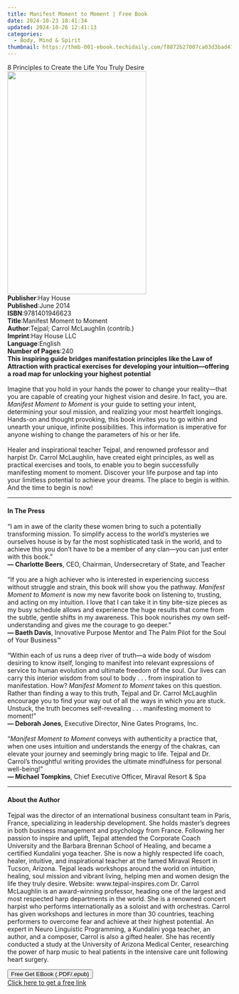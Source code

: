 ```yaml
---
title: Manifest Moment to Moment | Free Book
date: 2024-10-23 18:41:34
updated: 2024-10-26 12:41:13
categories:
  - Body, Mind & Spirit
thumbnail: https://thmb-001-ebook.techidaily.com/f8872b27007ca03d3bad41d8d36772fd0b406f9f0a43c8c9f925daa3106769b4.jpg
---
```

<main id="book-container">
  <div class="flex flex-col">
    <div class="book-brief flex-1 py-6 px-4 sm:p-6 md:py-10 md:px-8">
      <!-- brief-->
      <div class="book-brief-main">
        8 Principles to Create the Life You Truly Desire
      </div>
    </div>
    <div
      class="book-meta-info flex-1 grid gap-4 col-start-1 col-end-3 row-start-1 sm:mb-6 sm:grid-cols-4 lg:gap-6 lg:col-start-2 lg:row-end-6 lg:row-span-6 lg:mb-0"
    >
      <div
        class="book-meta-info-left place-content-center mt-4 p-4 text-sm leading-6 col-start-2 col-span-2 dark:text-slate-400"
      >
        <img
          class="w-full h-500 object-cover rounded-lg sm:h-255 sm:col-span-2 lg:col-span-full"
          src="https://img-001-ebook.techidaily.com/fd69be89d143923bc083db6f76f2168b7c0f1fb6d03cba429ee329183fdcde1a.jpg"
          alt=""
          width="312"
          height="500"
        />
      </div>
      <div
        class="book-meta-info-right mt-2 col-start-1 row-start-2 col-span-3 self-center"
      >
        <!-- meta data  -->
        <div class="flex flex-col px-4 md:px-8">
          <div class="flex-1">
            <strong>Publisher</strong>:<span class="px-2">Hay House</span>
          </div>
          <div class="flex-1">
            <strong>Published</strong>:<span class="px-2">June 2014</span>
          </div>
          <div class="flex-1">
            <strong>ISBN</strong>:<span class="px-2">9781401946623</span>
          </div>
          <div class="flex-1">
            <strong>Title</strong>:<span class="px-2"
              >Manifest Moment to Moment</span
            >
          </div>
          <div class="flex-1">
            <strong>Author</strong>:<span class="px-2"
              >Tejpal; Carrol McLaughlin (contrib.)</span
            >
          </div>
          <div class="flex-1">
            <strong>Imprint</strong>:<span class="px-2">Hay House LLC</span>
          </div>
          <div class="flex-1">
            <strong>Language</strong>:<span class="px-2">English</span>
          </div>
          <div class="flex-1">
            <strong>Number of Pages</strong>:<span class="px-2">240</span>
          </div>
        </div>
      </div>
    </div>
    <div class="book-description flex-1 py-6 px-4 sm:p-6 md:py-10 md:px-8">
      <div class="book-description-main">
        <div accordion-content="" id="description">
          <b
            >This inspiring guide bridges manifestation principles like the Law
            of Attraction with practical exercises for developing your
            intuition—offering a road map for unlocking your highest
            potential</b
          ><br />
          &nbsp;<br />
          Imagine that you hold in your hands the power to change your
          reality—that you are capable of creating your highest vision and
          desire. In fact, you are. <i>Manifest Moment to Moment</i> is your
          guide to setting your intent, determining your soul mission, and
          realizing your most heartfelt longings. Hands-on and thought
          provoking, this book invites you to go within and unearth your unique,
          infinite possibilities. This information is imperative for anyone
          wishing to change the parameters of his or her life.<br /><br />
          Healer and inspirational teacher&nbsp;Tejpal, and renowned professor
          and harpist&nbsp;Dr.&nbsp;Carrol&nbsp;McLaughlin, have created eight
          principles, as well as practical exercises and tools, to enable you to
          begin successfully manifesting moment to moment. Discover your life
          purpose and tap into your limitless potential to achieve your dreams.
          The place to begin is within. And the time to begin is now!
        </div>
        <div class="accordion-fader"></div>
      </div>
    </div>
    <div class="book-excerpts flex-1 py-6 px-4 sm:p-6 md:py-10 md:px-8">
      <!-- excerpts-->
      <div class="book-excerpts-main">
        <hr />
        <h4 class="placeholder placeholder-heading">
          <span>In The Press</span>
        </h4>
        <p>
          “I am in awe of the clarity these women bring to such a potentially
          transforming mission. To simplify access to the world’s mysteries we
          ourselves house is by far the most sophisticated task in the world,
          and to achieve this you don’t have to be a member of any clan—you can
          just enter with this book.”<br /><b>— Charlotte Beers</b>, CEO,
          Chairman, Undersecretary of State, and Teacher<br /><br />“If you are
          a high achiever who is interested in experiencing success without
          struggle and strain, this book will show you the pathway.&nbsp;<i
            >Manifest Moment to Moment</i
          >&nbsp;is now my new favorite book on listening to, trusting, and
          acting on my intuition. I love that I can take it in tiny bite-size
          pieces as my busy schedule allows and experience the huge results that
          come from the subtle, gentle shifts in my awareness. This book
          nourishes my own self-understanding and gives me the courage to go
          deeper.”<br /><b>— Baeth Davis</b>, Innovative Purpose Mentor and The
          Palm Pilot for the Soul of Your Business™<br /><br />“Within each of
          us runs a deep river of truth—a wide body of wisdom desiring to know
          itself, longing to manifest into relevant expressions of service to
          human evolution and ultimate freedom of the soul. Our lives can carry
          this interior wisdom from soul to body . . . from inspiration to
          manifestation. How?&nbsp;<i>Manifest Moment to Moment&nbsp;</i>takes
          on this question. Rather than finding a way to this truth, Tejpal and
          Dr. Carrol McLaughlin encourage you to find your way out of all the
          ways in which you are stuck. Unstuck, the truth becomes self-revealing
          . . . manifesting moment to moment!”<br /><b>— Deborah Jones</b>,
          Executive Director, Nine Gates Programs, Inc.<br /><br />“<i
            >Manifest Moment to Moment</i
          >&nbsp;conveys with authenticity a practice that, when one uses
          intuition and understands the energy of the chakras, can elevate your
          journey and seemingly bring magic to life. Tejpal and Dr. Carrol’s
          thoughtful writing provides the ultimate mindfulness for personal
          well-being!”<br /><b>— Michael Tompkins</b>, Chief Executive Officer,
          Miraval Resort &amp; Spa
        </p>
      </div>
    </div>
    <div class="book-about-author flex-1 py-6 px-4 sm:p-6 md:py-10 md:px-8">
      <!-- about author-->
      <div class="book-main-author-main">
        <hr />
        <h4 class="placeholder placeholder-heading">
          <span>About the Author</span>
        </h4>
        <p>
          Tejpal was the director of an international business consultant team
          in Paris, France, specializing in leadership development. She holds
          master’s degrees in both business management and psychology from
          France. Following her passion to inspire and uplift, Tejpal attended
          the Corporate Coach University and the Barbara Brennan School of
          Healing, and became a certified Kundalini yoga teacher. She is now a
          highly respected life coach, healer, intuitive, and inspirational
          teacher at the famed Miraval Resort in Tucson, Arizona. Tejpal leads
          workshops around the world on intuition, healing, soul mission and
          vibrant living, helping men and women design the life they truly
          desire. Website: www.tejpal-inspires.com Dr. Carrol McLaughlin is an
          award-winning professor, heading one of the largest and most respected
          harp departments in the world. She is a renowned concert harpist who
          performs internationally as a soloist and with orchestras. Carrol has
          given workshops and lectures in more than 30 countries, teaching
          performers to overcome fear and achieve at their highest potential. An
          expert in Neuro Linguistic Programming, a Kundalini yoga teacher, an
          author, and a composer, Carrol is also a gifted healer. She has
          recently conducted a study at the University of Arizona Medical
          Center, researching the power of harp music to heal patients in the
          intensive care unit following heart surgery.
        </p>
      </div>
    </div>
    <div class="book-free-get flex-1 py-6 px-4 sm:p-6 md:py-10 md:px-8">
      <button
        id="btn-free-get"
        class="bg-blue-500 hover:bg-blue-700 text-white font-bold py-2 px-4 rounded"
      >
        Free Get EBook (.PDF/.epub)
      </button>
      <div id="countdown-display" class="px-2 text-lg mt-2"></div>
      <a
        id="free-link"
        class="hidden bg-blue-500 hover:bg-blue-700 text-white font-bold py-2 px-4 rounded"
        href="https://www.ebooks.com/en-us/book/96317788/manifest-moment-to-moment/tejpal/"
        target="_blank"
        >Click here to get a free link</a
      >
    </div>
    <script>
      let countdownTime = 0;
      let countdownInterval = null;
      document
        .getElementById('btn-free-get')
        .addEventListener('click', startCountdown);
      function startCountdown() {
        countdownTime = new Date().getTime() + 60000 * 3;
        countdownInterval = setInterval(updateCountdown, 1000);
        document.getElementById('btn-free-get').disabled = true;
        document
          .getElementById('btn-free-get')
          .classList.add('bg-gray-500', 'cursor-not-allowed');
      }
      function updateCountdown() {
        let currentTime = new Date().getTime();
        let timeLeft = countdownTime - currentTime;
        let secondsLeft = Math.floor(timeLeft / 1000);
        document.getElementById('countdown-display').innerHTML =
          `Remaining time: ${secondsLeft} seconds.`;
        if (secondsLeft <= 0) {
          clearInterval(countdownInterval);
          document.getElementById('btn-free-get').classList.add('hidden');
          document.getElementById('free-link').classList.remove('hidden');
          document.getElementById('countdown-display').innerHTML = '';
        }
      }
    </script>
  </div>
</main>
